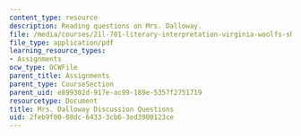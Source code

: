 ```yaml
---
content_type: resource
description: Reading questions on Mrs. Dalloway.
file: /media/courses/21l-701-literary-interpretation-virginia-woolfs-shakespeare-spring-2001/2feb9f0008dc64333cb63ed3900123ce_MIT21L_701S01_mrsd.pdf
file_type: application/pdf
learning_resource_types:
- Assignments
ocw_type: OCWFile
parent_title: Assignments
parent_type: CourseSection
parent_uid: e899302d-917e-ac99-189e-5357f2751719
resourcetype: Document
title: Mrs. Dalloway Discussion Questions
uid: 2feb9f00-08dc-6433-3cb6-3ed3900123ce
---
```

